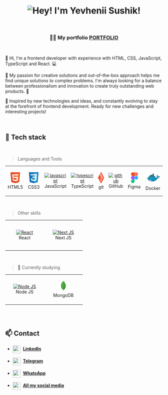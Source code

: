 <h1 align="center">
  <img src="https://readme-typing-svg.herokuapp.com?font=Arial&weight=900&size=40&duration=3000&pause=600&color=F7F7F7&center=true&vCenter=true&random=false&width=435&lines=Hey!++%F0%9F%91%BB;I'm+Yevhenii+Sushik!" alt="Hey! I'm Yevhenii Sushik!"/></a>
</h1>

<br/>

<div align="center">
  
 ### 🧑‍💻 My portfolio [PORTFOLIO]() 
 
</div>
 
<br/>

<p>👋 Hi, I'm a frontend developer with experience with HTML, CSS, JavaScript, TypeScript and React. 💻
  
🌟 My passion for creative solutions and out-of-the-box approach helps me find unique solutions to complex problems. I'm always looking for a balance between professionalism and innovation to create truly outstanding web products. 🚀

🎨 Inspired by new technologies and ideas, and constantly evolving to stay at the forefront of frontend development. Ready for new challenges and interesting projects!</p>

<br>


<h2 align="left">🚀 Tech stack</h2>

<br>

> Languages and Tools

<table width='100%'>
    <td align="center" width="110" height="90">
      <a href="#">
        <img src="https://github.com/devicons/devicon/blob/master/icons/html5/html5-original.svg" width="36" height="36" alt="Html5" />
      </a>
      <br>HTML5
    </td>
    <td align="center" width="110" height="90"> 
      <a href="#" >
        <img src="https://github.com/devicons/devicon/blob/master/icons/css3/css3-original.svg" width="36" height="36" alt="css3" />
      </a>
      <br>CSS3
    </td>
    <td align="center" width="110" height="90">
      <a href="#">
        <img src="https://brandeps.com/logo-download/J/JavaScript-logo-vector-01.svg" width="36" height="36" alt="javascript" />
      </a>
      <br>JavaScript
    </td>
    <td align="center" width="110" height="90">
      <a href="#">
        <img src="https://brandeps.com/logo-download/T/Typescript-logo-vector-02.svg" width="36" height="36" alt="typescript" />
      </a>
      <br>TypeScript
    </td>
    <td align="center" width="110" height="90">
      <a href="#">
        <img src="https://raw.githubusercontent.com/devicons/devicon/1119b9f84c0290e0f0b38982099a2bd027a48bf1/icons/git/git-original.svg" width="36" height="36" alt="git" />
      </a>
      <br>git
    </td>
    <td align="center" width="110" height="90"> 
      <a href="#" >
        <img src="https://brandeps.com/icon-download/G/Github-icon-vector-02.svg" width="42" height="42" alt="github" />
      </a>
      <br>GitHub
    </td>
      <td align="center" width="110" height="90">
      <a href="#debabin-stack" >
        <img src="https://raw.githubusercontent.com/devicons/devicon/1119b9f84c0290e0f0b38982099a2bd027a48bf1/icons/figma/figma-original.svg" width="34" height="34" alt="figma" />
      </a>
      <br>Figma
    </td>
    <td align="center" width="110" height="90"> 
      <a href="#debabin-stack" >
        <img src="https://github.com/devicons/devicon/blob/master/icons/docker/docker-original.svg" width="45" height="45" alt="docker" />
      </a>
      <br>Docker
    </td>
  </tr> 
</table><br>


> Other skills

<table width='100%'>
  <tr>
   <td align="center" width="110" height="90">
      <a href="#">
        <img src="https://techstack-generator.vercel.app/react-icon.svg" width="36" height="36" alt="React" />
      </a>
      <br>React 
    </td>
      <td align="center" width="110" height="90">
      <a href="#" >
        <img src="https://raw.githubusercontent.com/samfromaway/samfromaway/master/.github/images/nextjs.png" width="36" height="36" alt="Next JS" />
      </a>
      <br>Next JS
    </td>
  </tr> 
</table><br>


>🌱 Currently studying

<table width='100%'>
  <tr>
    <td align="center" width="110" height="90"> 
      <a href="#" >
        <img src="https://brandeps.com/icon-download/N/Nodejs-icon-vector-02.svg" width="36" height="36" alt="Node JS" />
      </a>
      <br>Node JS
    </td>
    <td align="center" width="110" height="90">
      <a href="#" >
        <img src="https://github.com/devicons/devicon/blob/master/icons/mongodb/mongodb-original.svg" width="36" height="36" alt="Mongo DB" />
      </a>
      <br>MongoDB
    </td>
  </tr>
</table>


<br>
<br>



## 📫 Contact

- <img align="center" src="https://brandeps.com/icon-download/L/Linkedin-icon-vector-13.svg" width="25" height="25"/>  **[LinkedIn](https://www.linkedin.com/in/yevhenii-sushik)**
  
- <img align="center" src="https://brandeps.com/logo-download/T/Telegram-logo-vector-01.svg" width="25" height="25"/>  **[Telegram](https://t.me/yevhenii_sushik)**
  
- <img align="center" src="https://brandeps.com/icon-download/W/Whatsapp-icon-vector-07.svg" width="25" height="25"/>  **[WhatsApp](https://wa.me/380975255423)**

- <img align="center" src="https://brandeps.com/icon-download/G/Global-icon-vector-01.svg" width="25" height="25"/>  **[All my social media](https://yevhenii-sushik.netlify.app/social-media/social.media.html)**






































































